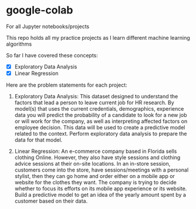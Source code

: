 # google-colab
For all Jupyter notebooks/projects

This repo holds all my practice projects as I learn different machine learning algorithms

So far I have covered these concepts:
- [x] Exploratory Data Analysis
- [x] Linear Regression

Here are the problem statements for each project:

1) Exploratory Data Analysis:
  This dataset designed to understand the factors that lead a person to leave current job for HR research. By model(s) that uses the current credentials, demographics, experience data you will predict the probability of a candidate to look for a new job or will work for the company, as well as interpreting affected factors on employee decision. This data will be used to create a predictive model related to the context. Perform exploratory data analysis to prepare the data for that model.
  
2) Linear Regression:
An e-commerce company based in Florida sells clothing Online. However, they also have style sessions and clothing advice sessions at their on-site locations. In an in-store session, customers come into the store, have sessions/meetings with a personal stylist, then they can go home and order either on a mobile app or website for the clothes they want. The company is trying to decide whether to focus its efforts on its mobile app experience or its website. Build a predictive model to get an idea of the yearly amount spent by a customer based on their data. 
